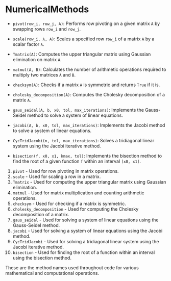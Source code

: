 # NumericalMethods


- `pivot(row_i, row_j, A)`: Performs row pivoting on a given matrix `A` by swapping rows `row_i` and `row_j`.

- `scale(row_i, λ, A)`: Scales a specified row `row_i` of a matrix `A` by a scalar factor `λ`.

- `Tmatrix(A)`: Computes the upper triangular matrix using Gaussian elimination on matrix `A`.

- `matmul(A, B)`: Calculates the number of arithmetic operations required to multiply two matrices `A` and `B`.

- `checksym(A)`: Checks if a matrix `A` is symmetric and returns `True` if it is.

- `cholesky_decomposition(A)`: Computes the Cholesky decomposition of a matrix `A`.

- `gaus_seidal(A, b, x0, tol, max_iterations)`: Implements the Gauss-Seidel method to solve a system of linear equations.<br>


- `jacobi(A, b, x0, tol, max_iterations)`: Implements the Jacobi method to solve a system of linear equations.

- `CycTridJacobi(n, tol, max_iterations)`: Solves a tridiagonal linear system using the Jacobi iterative method.

- `bisection(f, x0, x1, kmax, tol)`: Implements the bisection method to find the root of a given function `f` within an interval `[x0, x1]`.


1. `pivot` - Used for row pivoting in matrix operations.
2. `scale` - Used for scaling a row in a matrix.
3. `Tmatrix` - Used for computing the upper triangular matrix using Gaussian elimination.
4. `matmul` - Used for matrix multiplication and counting arithmetic operations.
5. `checksym` - Used for checking if a matrix is symmetric.
6. `cholesky_decomposition` - Used for computing the Cholesky decomposition of a matrix.
7. `gaus_seidal` - Used for solving a system of linear equations using the Gauss-Seidel method.
8. `jacobi` - Used for solving a system of linear equations using the Jacobi method.
9. `CycTridJacobi` - Used for solving a tridiagonal linear system using the Jacobi iterative method.
10. `bisection` - Used for finding the root of a function within an interval using the bisection method.

These are the method names used throughout code for various mathematical and computational operations.


